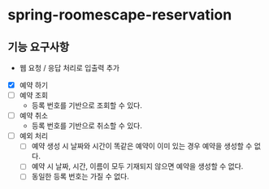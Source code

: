 # spring-roomescape-reservation

## 기능 요구사항
- 웹 요청 / 응답 처리로 입출력 추가
- [x] 예약 하기
- [ ] 예약 조회
  - 등록 번호를 기반으로 조회할 수 있다.
- [ ] 예약 취소
  - 등록 번호를 기반으로 취소할 수 있다.
- [ ] 예외 처리
  - [ ] 예약 생성 시 날짜와 시간이 똑같은 예약이 이미 있는 경우 예약을 생성할 수 없다.
  - [ ] 예약 시 날짜, 시간, 이름이 모두 기재되지 않으면 예약을 생성할 수 없다.
  - [ ] 동일한 등록 번호는 가질 수 없다.
